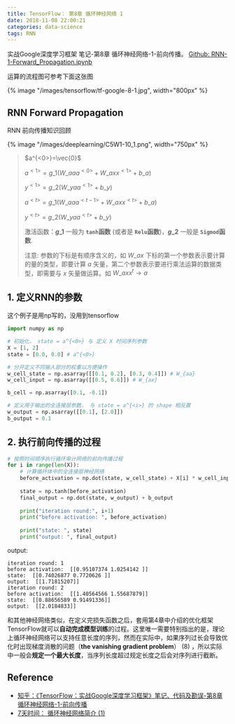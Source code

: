 ```yaml
---
title: TensorFlow： 第8章 循环神经网络 1
date: 2018-11-08 22:00:21
categories: data-science
tags: RNN
---
```


实战Google深度学习框架 笔记-第8章 循环神经网络-1-前向传播。 [Github: RNN-1-Forward_Propagation.ipynb][g2]

<!-- more -->

运算的流程图可参考下面这张图

{% image "/images/tensorflow/tf-google-8-1.jpg", width="800px" %}

## RNN Forward Propagation

RNN 前向传播知识回顾

{% image "/images/deeplearning/C5W1-10_1.png", width="750px" %}

> $a^{<0>}=\vec{0}$
> 
> $a^{<1>}=g\_1(W\_{aa}a^{<0>}+W\_{ax}x^{<1>}+b\_a)$
> 
> $y^{<1>}=g\_2(W\_{ya}a^{<1>}+b\_y)$
> 
> $a^{<{t}>}=g\_1(W\_{aa}a^{<{t-1}>}+W\_{ax}x^{<{t}>}+b\_a)$
> 
> $y^{<{t}>}=g\_2(W\_{ya}a^{<{t}>}+b\_y)$
>
> 激活函数：**$g\_1$** 一般为 **`tanh`函数** (或者是 **`Relu`函数**)，**$g\_2$** 一般是 **`Sigmod`函数**.
>
> 注意: 参数的下标是有顺序含义的，如 $W\_{ax}$ 下标的第一个参数表示要计算的量的类型，即要计算 $a$ 矢量，第二个参数表示要进行乘法运算的数据类型，即需要与 $x$ 矢量做运算。如 $W\_{ax} x^{t}\rightarrow{a}$

## 1. 定义RNN的参数

这个例子是用np写的，没用到tensorflow

```py
import numpy as np

# 初始化， state = a^{<0>} 与 定义 X 时间序列参数
X = [1, 2]
state = [0.0, 0.0] # a^{<0>}

# 分开定义不同输入部分的权重以方便操作
w_cell_state = np.asarray([[0.1, 0.2], [0.3, 0.4]]) # W_{aa}
w_cell_input = np.asarray([[0.5, 0.6]]) # W_{ax}

b_cell = np.asarray([0.1, -0.1])

# 定义用于输出的全连接层参数， 与 state = a^{<i>} 的 shape 相反置
w_output = np.asarray([[0.1], [2.0]])
b_output = 0.1
```

## 2. 执行前向传播的过程

```py
# 按照时间顺序执行循环审计网络的前向传播过程
for i in range(len(X)):
    # 计算循环体中的全连接层神经网络
    before_activation = np.dot(state, w_cell_state) + X[i] * w_cell_input + b_cell
    
    state = np.tanh(before_activation)
    final_output = np.dot(state, w_output) + b_output
    
    print("iteration round:", i+1)
    print("before activation: ", before_activation)
    
    print("state: ", state)
    print("output: ", final_output)
```

output:

```
iteration round: 1
before activation:  [[0.95107374 1.0254142 ]]
state:  [[0.74026877 0.7720626 ]]
output:  [[1.71815207]]
iteration round: 2
before activation:  [[1.40564566 1.55687879]]
state:  [[0.88656589 0.91491336]]
output:  [[2.0184833]]
```

和其他神经网络类似，在定义完损失函数之后，套用第4章中介绍的优化框架TensorFlow就可以**自动完成模型训练**的过程。这里唯一需要特别指出的是，理论上循环神经网络可以支持任意长度的序列，然而在实际中，如果序列过长会导致优化时出现梯度消散的问题（**the vanishing gradient problem**） (8) ，所以实际中一般会**规定一个最大长度**，当序列长度超过规定长度之后会对序列进行截断。

## Reference

- [知乎：《TensorFlow：实战Google深度学习框架》笔记、代码及勘误-第8章 循环神经网络-1-前向传播][1]
- [7天时间： 循环神经网络简介 (1)][2]

[img1]: /images/tensorflow/tf-google-8-1.jpg

[1]: https://zhuanlan.zhihu.com/p/31539492
[2]: http://b.7dtime.com/B076DGNXP1/13/0.html

[g2]: https://github.com/blair101/deep-learning-action/tree/master/tf.tutorials/Chapter8
